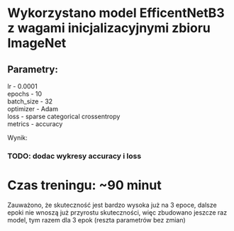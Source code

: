 # Wykorzystano model EfficentNetB3 z wagami inicjalizacyjnymi zbioru ImageNet

## Parametry:
lr - 0.0001  
epochs - 10  
batch_size - 32  
optimizer - Adam  
loss - sparse categorical crossentropy  
metrics - accuracy  

Wynik:
### TODO: dodac wykresy accuracy i loss


# Czas treningu: ~90 minut


Zauważono, że skuteczność jest bardzo wysoka już na 3 epoce, dalsze epoki nie wnoszą już przyrostu skuteczności, 
więc zbudowano jeszcze raz model, tym razem dla 3 epok (reszta parametrów bez zmian)
